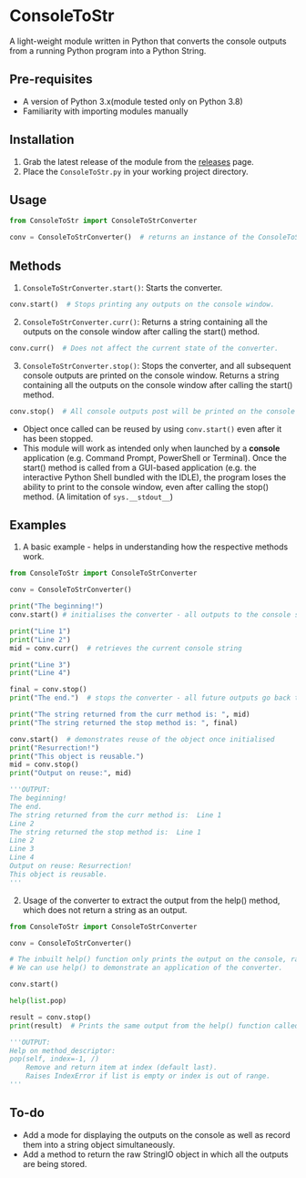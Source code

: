 # ConsoleToStr
A light-weight module written in Python that converts the console outputs from a running Python program into a Python String.

## Pre-requisites
* A version of Python 3.x(module tested only on Python 3.8)
* Familiarity with importing modules manually

## Installation
1. Grab the latest release of the module from the [releases](https://github.com/afk-echo/ConsoleToStr/releases) page.
2. Place the `ConsoleToStr.py` in your working project directory.

## Usage
````python
from ConsoleToStr import ConsoleToStrConverter

conv = ConsoleToStrConverter()  # returns an instance of the ConsoleToStrConverter class that can be used in the current program.
````

## Methods
1. `ConsoleToStrConverter.start()`:
Starts the converter.
````python
conv.start()  # Stops printing any outputs on the console window.
````

2. `ConsoleToStrConverter.curr()`:
Returns a string containing all the outputs on the console window after calling the start() method.
````python
conv.curr()  # Does not affect the current state of the converter.
````

3. `ConsoleToStrConverter.stop()`:
Stops the converter, and all subsequent console outputs are printed on the console window.
Returns a string containing all the outputs on the console window after calling the start() method.
````python
conv.stop()  # All console outputs post will be printed on the console after this call.
````
* Object once called can be reused by using `conv.start()` even after it has been stopped.
* This module will work as intended only when launched by a **console** application (e.g. Command Prompt, PowerShell or Terminal). Once the start() method is called from a GUI-based application (e.g. the interactive Python Shell bundled with the IDLE), the program loses the ability to print to the console window, even after calling the stop() method. 
(A limitation of `sys.__stdout__`)

## Examples

1. A basic example - helps in understanding how the respective methods work.
```python
from ConsoleToStr import ConsoleToStrConverter

conv = ConsoleToStrConverter()

print("The beginning!")
conv.start() # initialises the converter - all outputs to the console stops while the value is being stored

print("Line 1")
print("Line 2")
mid = conv.curr()  # retrieves the current console string

print("Line 3")
print("Line 4")

final = conv.stop()
print("The end.")  # stops the converter - all future outputs go back to the default console

print("The string returned from the curr method is: ", mid)
print("The string returned the stop method is: ", final)

conv.start()  # demonstrates reuse of the object once initialised
print("Resurrection!")
print("This object is reusable.")
mid = conv.stop()
print("Output on reuse:", mid)

'''OUTPUT:
The beginning!
The end.
The string returned from the curr method is:  Line 1
Line 2
The string returned the stop method is:  Line 1
Line 2
Line 3
Line 4
Output on reuse: Resurrection!
This object is reusable.
'''
```

2. Usage of the converter to extract the output from the help() method, which does not return a string as an output.
```python
from ConsoleToStr import ConsoleToStrConverter

conv = ConsoleToStrConverter()

# The inbuilt help() function only prints the output on the console, rather than returning a string.
# We can use help() to demonstrate an application of the converter.

conv.start()

help(list.pop)

result = conv.stop()
print(result)  # Prints the same output from the help() function called earlier, but returns a string that we can manipulate.

'''OUTPUT:
Help on method_descriptor:
pop(self, index=-1, /)
    Remove and return item at index (default last).
    Raises IndexError if list is empty or index is out of range.
'''
```

## To-do
* Add a mode for displaying the outputs on the console as well as record them into a string object simultaneously.
* Add a method to return the raw StringIO object in which all the outputs are being stored.
